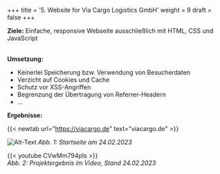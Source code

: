 +++
title = '5. Website for Via Cargo Logistics GmbH'
weight = 9
draft = false
+++

**Ziele:** Einfache, responsive Webseite ausschließlich mit HTML, CSS und JavaScript 
</br></br>  

**Umsetzung:**  
- Keinerlei Speicherung bzw. Verwendung von Besucherdaten
- Verzicht auf Cookies und Cache
- Schutz vor XSS-Angriffen
- Begrenzung der Übertragung von Referrer-Headern
- …  

**Ergebnisse:**

{{< newtab url="https://viacargo.de" text="viacargo.de" >}}

![Alt-Text](/img/p5.1.jpg)
*Abb. 1: Startseite am 24.02.2023*

{{< youtube CVwMm794pIs >}}  
*Abb. 2: Projektergebnis im Video, Stand 24.02.2023*


